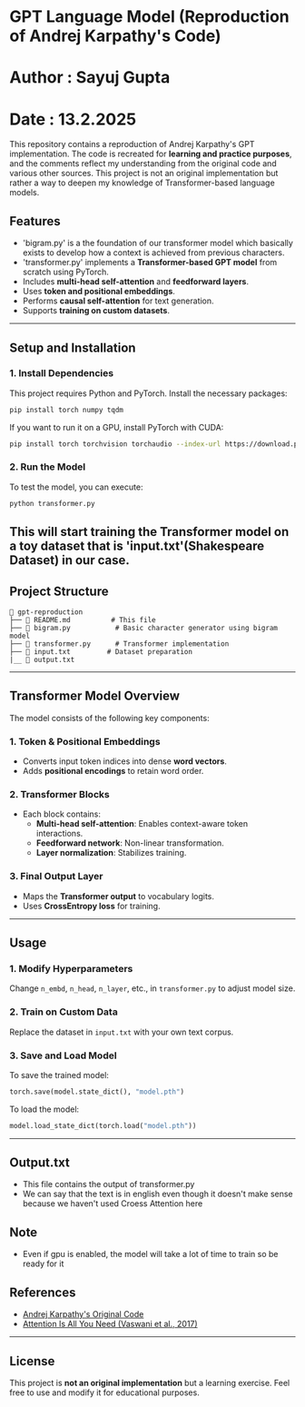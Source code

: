 # GPT Language Model (Reproduction of Andrej Karpathy's Code)
# Author : Sayuj Gupta
# Date : 13.2.2025

This repository contains a reproduction of Andrej Karpathy's GPT implementation. The code is recreated for **learning and practice purposes**, and the comments reflect my understanding from the original code and various other sources. This project is not an original implementation but rather a way to deepen my knowledge of Transformer-based language models.

## Features
- 'bigram.py' is a the foundation of our transformer model which basically exists to develop how a context is achieved from previous characters.
- 'transformer.py' implements a **Transformer-based GPT model** from scratch using PyTorch.
- Includes **multi-head self-attention** and **feedforward layers**.
- Uses **token and positional embeddings**.
- Performs **causal self-attention** for text generation.
- Supports **training on custom datasets**.

---

## Setup and Installation
### **1. Install Dependencies**
This project requires Python and PyTorch. Install the necessary packages:
```sh
pip install torch numpy tqdm
```
If you want to run it on a GPU, install PyTorch with CUDA:
```sh
pip install torch torchvision torchaudio --index-url https://download.pytorch.org/whl/cu118
```

### **2. Run the Model**
To test the model, you can execute:
```sh
python transformer.py
```
This will start training the Transformer model on a toy dataset that is 'input.txt'(Shakespeare Dataset) in our case.
---

## **Project Structure**
```
📂 gpt-reproduction
├── 📜 README.md          # This file
├── 📜 bigram.py           # Basic character generator using bigram model
├── 📜 transformer.py      # Transformer implementation
├── 📜 input.txt         # Dataset preparation
|__ 📜 output.txt
```

---

## **Transformer Model Overview**
The model consists of the following key components:

### **1. Token & Positional Embeddings**
- Converts input token indices into dense **word vectors**.
- Adds **positional encodings** to retain word order.

### **2. Transformer Blocks**
- Each block contains:
  - **Multi-head self-attention**: Enables context-aware token interactions.
  - **Feedforward network**: Non-linear transformation.
  - **Layer normalization**: Stabilizes training.

### **3. Final Output Layer**
- Maps the **Transformer output** to vocabulary logits.
- Uses **CrossEntropy loss** for training.
---

## **Usage**
### **1. Modify Hyperparameters**
Change `n_embd`, `n_head`, `n_layer`, etc., in `transformer.py` to adjust model size.

### **2. Train on Custom Data**
Replace the dataset in `input.txt` with your own text corpus.

### **3. Save and Load Model**
To save the trained model:
```python
torch.save(model.state_dict(), "model.pth")
```
To load the model:
```python
model.load_state_dict(torch.load("model.pth"))
```

---
## Output.txt
- This file contains the output of transformer.py
- We can say that the text is in english even though it doesn't make sense because we haven't used Croess Attention here
## **Note**
- Even if gpu is enabled, the model will take a lot of time to train so be ready for it
## **References**
- [Andrej Karpathy's Original Code](https://github.com/karpathy/ng-video-lecture)
- [Attention Is All You Need (Vaswani et al., 2017)](https://arxiv.org/abs/1706.03762)

---

## **License**
This project is **not an original implementation** but a learning exercise. Feel free to use and modify it for educational purposes.

